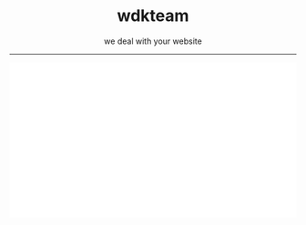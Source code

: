 <span align="center">

# wdkteam
we deal with your website

---
  
![Metrics](/github-metrics.svg)
  
</span>
